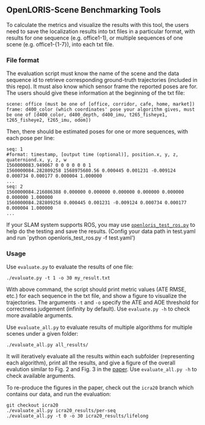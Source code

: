 ## OpenLORIS-Scene Benchmarking Tools

To calculate the metrics and visualize the results with this tool, the users need to save the localization results into txt files in a particular format, with results for one sequence (e.g. office1-1), or multiple sequences of one scene (e.g. office1-{1-7}), into each txt file.

### File format

The evaluation script must know the name of the scene and the data sequence id to retrieve corresponding ground-truth trajectories (included in this repo). It must also know which sensor frame the reported poses are for. The users should give these information at the beginning of the txt file:

    scene: office (must be one of [office, corridor, cafe, home, market])
    frame: d400_color (which coordinates' pose your algorithm gives, must be one of [d400_color, d400_depth, d400_imu, t265_fisheye1, t265_fisheye2, t265_imu, odom])

Then, there should be estimated poses for one or more sequences, with each pose per line:

    seq: 1
    #format: timestamp, [output time (optional)], position.x, y, z, quaterniond.x, y, z, w
    1560000083.949067 0 0 0 0 0 0 1
    1560000084.282809258 1568975680.56 0.000445 0.001231 -0.009124 0.000734 0.000177 0.000004 1.000000
    ...
    seq: 2
    1560000084.216086388 0.000000 0.000000 0.000000 0.000000 0.000000 0.000000 1.000000
    1560000084.282809258 0.000445 0.001231 -0.009124 0.000734 0.000177 0.000004 1.000000
    ...

If your SLAM system supports ROS, you may use [`openloris_test_ros.py`](https://github.com/lifelong-robotic-vision/openloris-scene-tools/blob/master/benchmark/openloris_test_ros.py) to help do the testing and save the results. (Config your data path in test.yaml and run `python openloris_test_ros.py -f test.yaml')

### Usage

Use `evaluate.py` to evaluate the results of one file:

```
./evaluate.py -t 1 -o 30 my_result.txt
```

With above command, the script should print metric values (ATE RMSE, etc.) for each sequence in the txt file, and show a figure to visualize the trajectories. The arguments `-t` and `-o` specify the ATE and AOE threshold for correctness judgement (infinity by default). Use `evaluate.py -h` to check more available arguments.

Use `evaluate_all.py` to evaluate results of multiple algorithms for multiple scenes under a given folder:
```
./evaluate_all.py all_results/
```

It will iteratively evaluate all the results within each subfolder (representing each algorithm), print all the results, and give a figure of the overall evalution similar to Fig. 2 and Fig. 3 in the [paper](https://arxiv.org/pdf/1911.05603.pdf). Use `evaluate_all.py -h` to check available arguments.

To re-produce the figures in the paper, check out the `icra20` branch which contains our data, and run the evaluation:
```
git checkout icra20
./evaluate_all.py icra20_results/per-seq
./evaluate_all.py -t 0 -o 30 icra20_results/lifelong
```
